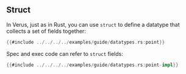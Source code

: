 ## Struct

In Verus, just as in Rust, you can use `struct` to define a datatype that
collects a set of fields together:
```rust
{{#include ../../../../examples/guide/datatypes.rs:point}}
```

Spec and exec code can refer to `struct` fields:
```rust
{{#include ../../../../examples/guide/datatypes.rs:point-impl}}
```
